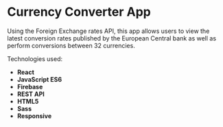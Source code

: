 <h1>Currency Converter App</h1>

Using the Foreign Exchange rates API, this app allows users to view the latest conversion rates published by the European Central bank as well as perform conversions between 32 currencies.

Technologies used:

<ul>
<li>
<strong>React</strong>
</li>
<li>
<strong>JavaScript ES6</strong>
</li>
<li>
<strong>Firebase</strong>
</li>
<li>
<strong>REST API</strong>
</li>
<li>
<strong>HTML5</strong>
</li>
<li>
<strong>Sass</strong>
</li>
<li>
<strong>Responsive</strong>
</li>
</ul>